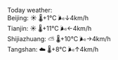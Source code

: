 Today weather:  
Beijing: ☀️   🌡️+1°C 🌬️↓4km/h  
Tianjin: ☀️   🌡️+11°C 🌬️←4km/h  
Shijiazhuang: ⛅️  🌡️+10°C 🌬️→4km/h  
Tangshan: ☁️   🌡️+8°C 🌬️↑4km/h  
